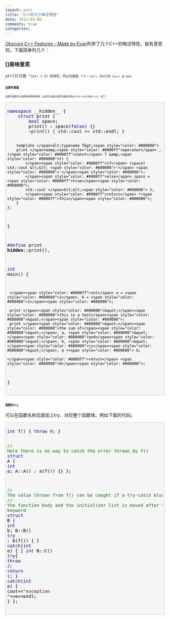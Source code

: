 ```yaml
---
layout: post
title: "C++的几个晦涩特性"
date: 2013-05-06
comments: true
categories: 
---
```

<p><a href="http://madebyevan.com/obscure-cpp-features/">Obscure C++ Features - Made by Evan</a>列举了几个C++的晦涩特性，挺有意思的，下面简单列几个：</p>  <h3>[]是啥意思</h3>  <p><code>ptr[3]只是 <code>*(ptr + 3) 的简写，所以也就是 <code>*(3 + ptr)，所以它和 <code>3[ptr] 是一样的。</code></code></code></code></p>  <h3><code><code><code><code>运算符重载</code></code></code></code></h3>  <p><code><code><code><code>运算符重载可以做很多奇怪的事情，比如可以通过运算符重载实现python style的print。如下：</code></code></code></code></p>  <div style="border-bottom: #cccccc 1px solid; border-left: #cccccc 1px solid; padding-bottom: 5px; background-color: #f5f5f5; padding-left: 5px; padding-right: 5px; border-top: #cccccc 1px solid; border-right: #cccccc 1px solid; padding-top: 5px" class="cnblogs_code">   <pre><span style="color: #0000ff">namespace</span><span style="color: #000000"> __hidden__ {
    </span><span style="color: #0000ff">struct</span><span style="color: #000000"> print {
        </span><span style="color: #0000ff">bool</span><span style="color: #000000"> space;
        print() : space(</span><span style="color: #0000ff">false</span><span style="color: #000000">) {}
        </span>~print() { std::cout &lt;&lt;<span style="color: #000000"> std::endl; }

        template </span>&lt;typename T&gt;<span style="color: #000000">
        print </span>&amp;<span style="color: #0000ff">operator</span> , (<span style="color: #0000ff">const</span> T &amp;<span style="color: #000000">t) {
            </span><span style="color: #0000ff">if</span> (space) std::cout &lt;&lt; <span style="color: #800000">'</span> <span style="color: #800000">'</span><span style="color: #000000">;
            </span><span style="color: #0000ff">else</span> space = <span style="color: #0000ff">true</span><span style="color: #000000">;
            std::cout </span>&lt;&lt;<span style="color: #000000"> t;
            </span><span style="color: #0000ff">return</span> *<span style="color: #0000ff">this</span><span style="color: #000000">;
        }
    };
}

</span><span style="color: #0000ff">#define</span> print __hidden__::print(),

<span style="color: #0000ff">int</span><span style="color: #000000"> main() {
    
     </span><span style="color: #0000ff">int</span> a = <span style="color: #800080">1</span>, b = <span style="color: #800080">2</span><span style="color: #000000">;

     print </span><span style="color: #800000">&quot;</span><span style="color: #800000">this is a test</span><span style="color: #800000">&quot;</span><span style="color: #000000">;
     print </span><span style="color: #800000">&quot;</span><span style="color: #800000">the sum of</span><span style="color: #800000">&quot;</span>, a, <span style="color: #800000">&quot;</span><span style="color: #800000">and</span><span style="color: #800000">&quot;</span>, b, <span style="color: #800000">&quot;</span><span style="color: #800000">is</span><span style="color: #800000">&quot;</span>, a +<span style="color: #000000"> b;

    </span><span style="color: #0000ff">return</span> <span style="color: #800080">0</span><span style="color: #000000">;
}</span></pre>
</div>

<h3><code><code><code><code>函数的try</code></code></code></code></h3>

<p>可以在函数名称后面加上try，对应整个函数体。例如下面的代码。</p>

<p><code><code><code><code></code></code></code></code></p>



<div style="border-bottom: #cccccc 1px solid; border-left: #cccccc 1px solid; padding-bottom: 5px; background-color: #f5f5f5; padding-left: 5px; padding-right: 5px; border-top: #cccccc 1px solid; border-right: #cccccc 1px solid; padding-top: 5px" class="cnblogs_code">
  <pre><span style="color: #0000ff">int</span> f() { <span style="color: #0000ff">throw</span> <span style="color: #800080">0</span><span style="color: #000000">; }

</span><span style="color: #008000">//</span><span style="color: #008000"> Here there is no way to catch the error thrown by f()</span>
<span style="color: #0000ff">struct</span><span style="color: #000000"> A {
  </span><span style="color: #0000ff">int</span><span style="color: #000000"> a;
  A::A() : a(f()) {}
};

</span><span style="color: #008000">//</span><span style="color: #008000"> The value thrown from f() can be caught if a try-catch block is used as
</span><span style="color: #008000">//</span><span style="color: #008000"> the function body and the initializer list is moved after the try keyword</span>
<span style="color: #0000ff">struct</span><span style="color: #000000"> B {
  </span><span style="color: #0000ff">int</span><span style="color: #000000"> b;
  B::B() </span><span style="color: #0000ff">try</span><span style="color: #000000"> : b(f()) {
  } </span><span style="color: #0000ff">catch</span>(<span style="color: #0000ff">int</span><span style="color: #000000"> e) {
  }
  </span><span style="color: #0000ff">int</span> B::C() <span style="color: #0000ff">try</span><span style="color: #000000">{
      </span><span style="color: #0000ff">throw</span> <span style="color: #800080">2</span><span style="color: #000000">;
      </span><span style="color: #0000ff">return</span> <span style="color: #800080">1</span><span style="color: #000000">;
  } </span><span style="color: #0000ff">catch</span>(<span style="color: #0000ff">int</span><span style="color: #000000"> e) {
      cout</span>&lt;&lt;<span style="color: #800000">&quot;</span><span style="color: #800000">exception </span><span style="color: #800000">&quot;</span>&lt;&lt;e&lt;&lt;<span style="color: #000000">endl;
  }
};</span></pre>
</div>